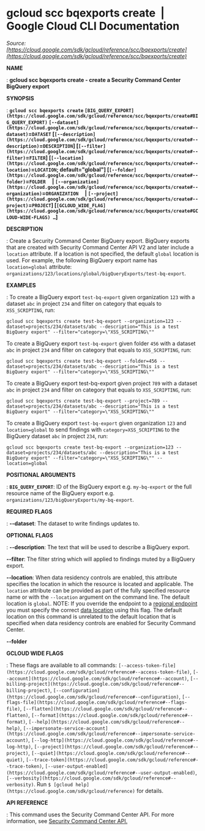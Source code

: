 # gcloud scc bqexports create  |  Google Cloud CLI Documentation

*Source: [https://cloud.google.com/sdk/gcloud/reference/scc/bqexports/create](https://cloud.google.com/sdk/gcloud/reference/scc/bqexports/create)*

**NAME**

: **gcloud scc bqexports create - create a Security Command Center BigQuery export**

**SYNOPSIS**

: **`gcloud scc bqexports create` `[BIG_QUERY_EXPORT](https://cloud.google.com/sdk/gcloud/reference/scc/bqexports/create#BIG_QUERY_EXPORT)` `[--dataset](https://cloud.google.com/sdk/gcloud/reference/scc/bqexports/create#--dataset)`=`DATASET` [`[--description](https://cloud.google.com/sdk/gcloud/reference/scc/bqexports/create#--description)`=`DESCRIPTION`] [`[--filter](https://cloud.google.com/sdk/gcloud/reference/scc/bqexports/create#--filter)`=`FILTER`] [`[--location](https://cloud.google.com/sdk/gcloud/reference/scc/bqexports/create#--location)`=`LOCATION`; default="global"] [`[--folder](https://cloud.google.com/sdk/gcloud/reference/scc/bqexports/create#--folder)`=`FOLDER`     | `[--organization](https://cloud.google.com/sdk/gcloud/reference/scc/bqexports/create#--organization)`=`ORGANIZATION`     | `[--project](https://cloud.google.com/sdk/gcloud/reference/scc/bqexports/create#--project)`=`PROJECT`] [`[GCLOUD_WIDE_FLAG](https://cloud.google.com/sdk/gcloud/reference/scc/bqexports/create#GCLOUD-WIDE-FLAGS) …`]**

**DESCRIPTION**

: Create a Security Command Center BigQuery export.
BigQuery exports that are created with Security Command Center API V2 and later
include a `location` attribute. If a location is not specified, the
default `global` location is used. For example, the following
BigQuery export name has `location=global` attribute:
`organizations/123/locations/global/bigQueryExports/test-bq-export`.

**EXAMPLES**

: To create a BigQuery export `test-bq-export` given organization
`123` with a dataset `abc` in project `234` and
filter on category that equals to `XSS_SCRIPTING`, run:

```
gcloud scc bqexports create test-bq-export --organization=123 --dataset=projects/234/datasets/abc --description="This is a test BigQuery export" --filter="category=\"XSS_SCRIPTING\""
```

To create a BigQuery export `test-bq-export` given folder
`456` with a dataset `abc` in project `234` and
filter on category that equals to `XSS_SCRIPTING`, run:

```
gcloud scc bqexports create test-bq-export --folder=456 --dataset=projects/234/datasets/abc --description="This is a test BigQuery export" --filter="category=\"XSS_SCRIPTING\""
```

To create a BigQuery export test-bq-export given project `789` with a
dataset `abc` in project `234` and filter on category that
equals to `XSS_SCRIPTING`, run:

```
gcloud scc bqexports create test-bq-export --project=789 --dataset=projects/234/datasets/abc --description="This is a test BigQuery export" --filter="category=\"XSS_SCRIPTING\""
```

To create a BigQuery export `test-bq-export` given organization
`123` and `location=global` to send findings with
`category=XSS_SCRIPTING` to the BigQuery dataset `abc` in
project `234`, run:

```
gcloud scc bqexports create test-bq-export --organization=123 --dataset=projects/234/datasets/abc --description="This is a test BigQuery export" --filter="category=\"XSS_SCRIPTING\"" --location=global
```

**POSITIONAL ARGUMENTS**

: **`BIG_QUERY_EXPORT`**:
ID of the BigQuery export e.g. `my-bq-export` or the full resource
name of the BigQuery export e.g.
`organizations/123/bigQueryExports/my-bq-export`.

**REQUIRED FLAGS**

: **--dataset**:
The dataset to write findings updates to.

**OPTIONAL FLAGS**

: **--description**:
The text that will be used to describe a BigQuery export.

**--filter**:
The filter string which will applied to findings muted by a BigQuery export.

**--location**:
When data residency controls are enabled, this attribute specifies the location
in which the resource is located and applicable. The `location`
attribute can be provided as part of the fully specified resource name or with
the `--location` argument on the command line. The default location
is `global`. NOTE: If you override the endpoint to a [regional
endpoint](https://cloud.google.com/security-command-center/docs/reference/rest/index.html?rep_location=global#regional-service-endpoint) you must specify the correct [data
location](https://cloud.google.com/security-command-center/docs/data-residency-support#locations) using this flag. The default location on this command is unrelated
to the default location that is specified when data residency controls are
enabled for Security Command Center.

**--folder**

**GCLOUD WIDE FLAGS**

: These flags are available to all commands: `[--access-token-file](https://cloud.google.com/sdk/gcloud/reference#--access-token-file)`,
`[--account](https://cloud.google.com/sdk/gcloud/reference#--account)`, `[--billing-project](https://cloud.google.com/sdk/gcloud/reference#--billing-project)`,
`[--configuration](https://cloud.google.com/sdk/gcloud/reference#--configuration)`,
`[--flags-file](https://cloud.google.com/sdk/gcloud/reference#--flags-file)`,
`[--flatten](https://cloud.google.com/sdk/gcloud/reference#--flatten)`, `[--format](https://cloud.google.com/sdk/gcloud/reference#--format)`, `[--help](https://cloud.google.com/sdk/gcloud/reference#--help)`, `[--impersonate-service-account](https://cloud.google.com/sdk/gcloud/reference#--impersonate-service-account)`,
`[--log-http](https://cloud.google.com/sdk/gcloud/reference#--log-http)`,
`[--project](https://cloud.google.com/sdk/gcloud/reference#--project)`, `[--quiet](https://cloud.google.com/sdk/gcloud/reference#--quiet)`, `[--trace-token](https://cloud.google.com/sdk/gcloud/reference#--trace-token)`, `[--user-output-enabled](https://cloud.google.com/sdk/gcloud/reference#--user-output-enabled)`,
`[--verbosity](https://cloud.google.com/sdk/gcloud/reference#--verbosity)`.
Run `$ [gcloud help](https://cloud.google.com/sdk/gcloud/reference)` for details.

**API REFERENCE**

: This command uses the Security Command Center API. For more information, see [Security
Command Center API.](https://cloud.google.com/security-command-center/docs/reference/rest)